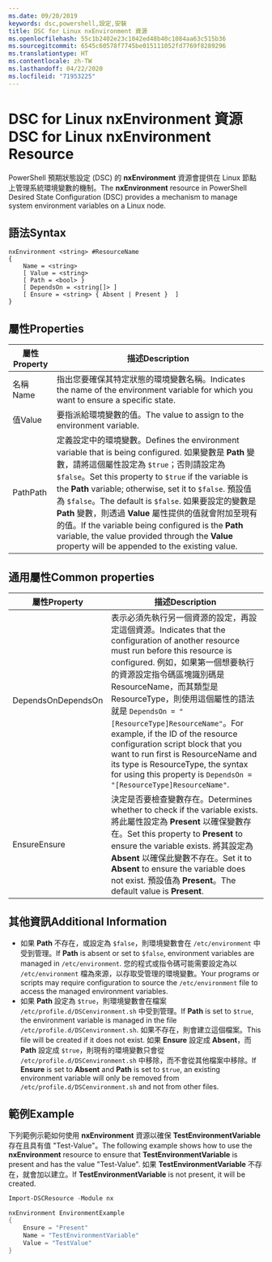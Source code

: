 ```yaml
---
ms.date: 09/20/2019
keywords: dsc,powershell,設定,安裝
title: DSC for Linux nxEnvironment 資源
ms.openlocfilehash: 55c1b2402e23c1042ed48b40c1084aa63c515b36
ms.sourcegitcommit: 6545c60578f7745be015111052fd7769f8289296
ms.translationtype: HT
ms.contentlocale: zh-TW
ms.lasthandoff: 04/22/2020
ms.locfileid: "71953225"
---
```

# <a name="dsc-for-linux-nxenvironment-resource"></a><span data-ttu-id="02d81-103">DSC for Linux nxEnvironment 資源</span><span class="sxs-lookup"><span data-stu-id="02d81-103">DSC for Linux nxEnvironment Resource</span></span>

<span data-ttu-id="02d81-104">PowerShell 預期狀態設定 (DSC) 的 **nxEnvironment** 資源會提供在 Linux 節點上管理系統環境變數的機制。</span><span class="sxs-lookup"><span data-stu-id="02d81-104">The **nxEnvironment** resource in PowerShell Desired State Configuration (DSC) provides a mechanism to manage system environment variables on a Linux node.</span></span>

## <a name="syntax"></a><span data-ttu-id="02d81-105">語法</span><span class="sxs-lookup"><span data-stu-id="02d81-105">Syntax</span></span>

```Syntax
nxEnvironment <string> #ResourceName
{
    Name = <string>
    [ Value = <string>
    [ Path = <bool> }
    [ DependsOn = <string[]> ]
    [ Ensure = <string> { Absent | Present }  ]
}
```

## <a name="properties"></a><span data-ttu-id="02d81-106">屬性</span><span class="sxs-lookup"><span data-stu-id="02d81-106">Properties</span></span>

|<span data-ttu-id="02d81-107">屬性</span><span class="sxs-lookup"><span data-stu-id="02d81-107">Property</span></span> |<span data-ttu-id="02d81-108">描述</span><span class="sxs-lookup"><span data-stu-id="02d81-108">Description</span></span> |
|---|---|
|<span data-ttu-id="02d81-109">名稱</span><span class="sxs-lookup"><span data-stu-id="02d81-109">Name</span></span> |<span data-ttu-id="02d81-110">指出您要確保其特定狀態的環境變數名稱。</span><span class="sxs-lookup"><span data-stu-id="02d81-110">Indicates the name of the environment variable for which you want to ensure a specific state.</span></span> |
|<span data-ttu-id="02d81-111">值</span><span class="sxs-lookup"><span data-stu-id="02d81-111">Value</span></span> |<span data-ttu-id="02d81-112">要指派給環境變數的值。</span><span class="sxs-lookup"><span data-stu-id="02d81-112">The value to assign to the environment variable.</span></span> |
|<span data-ttu-id="02d81-113">Path</span><span class="sxs-lookup"><span data-stu-id="02d81-113">Path</span></span> |<span data-ttu-id="02d81-114">定義設定中的環境變數。</span><span class="sxs-lookup"><span data-stu-id="02d81-114">Defines the environment variable that is being configured.</span></span> <span data-ttu-id="02d81-115">如果變數是 **Path** 變數，請將這個屬性設定為 `$true`；否則請設定為 `$false`。</span><span class="sxs-lookup"><span data-stu-id="02d81-115">Set this property to `$true` if the variable is the **Path** variable; otherwise, set it to `$false`.</span></span> <span data-ttu-id="02d81-116">預設值為 `$false`。</span><span class="sxs-lookup"><span data-stu-id="02d81-116">The default is `$false`.</span></span> <span data-ttu-id="02d81-117">如果要設定的變數是 **Path** 變數，則透過 **Value** 屬性提供的值就會附加至現有的值。</span><span class="sxs-lookup"><span data-stu-id="02d81-117">If the variable being configured is the **Path** variable, the value provided through the **Value** property will be appended to the existing value.</span></span> |

## <a name="common-properties"></a><span data-ttu-id="02d81-118">通用屬性</span><span class="sxs-lookup"><span data-stu-id="02d81-118">Common properties</span></span>

|<span data-ttu-id="02d81-119">屬性</span><span class="sxs-lookup"><span data-stu-id="02d81-119">Property</span></span> |<span data-ttu-id="02d81-120">描述</span><span class="sxs-lookup"><span data-stu-id="02d81-120">Description</span></span> |
|---|---|
|<span data-ttu-id="02d81-121">DependsOn</span><span class="sxs-lookup"><span data-stu-id="02d81-121">DependsOn</span></span> |<span data-ttu-id="02d81-122">表示必須先執行另一個資源的設定，再設定這個資源。</span><span class="sxs-lookup"><span data-stu-id="02d81-122">Indicates that the configuration of another resource must run before this resource is configured.</span></span> <span data-ttu-id="02d81-123">例如，如果第一個想要執行的資源設定指令碼區塊識別碼是 ResourceName，而其類型是 ResourceType，則使用這個屬性的語法就是 `DependsOn = "[ResourceType]ResourceName"`。</span><span class="sxs-lookup"><span data-stu-id="02d81-123">For example, if the ID of the resource configuration script block that you want to run first is ResourceName and its type is ResourceType, the syntax for using this property is `DependsOn = "[ResourceType]ResourceName"`.</span></span> |
|<span data-ttu-id="02d81-124">Ensure</span><span class="sxs-lookup"><span data-stu-id="02d81-124">Ensure</span></span> |<span data-ttu-id="02d81-125">決定是否要檢查變數存在。</span><span class="sxs-lookup"><span data-stu-id="02d81-125">Determines whether to check if the variable exists.</span></span> <span data-ttu-id="02d81-126">將此屬性設定為 **Present** 以確保變數存在。</span><span class="sxs-lookup"><span data-stu-id="02d81-126">Set this property to **Present** to ensure the variable exists.</span></span> <span data-ttu-id="02d81-127">將其設定為 **Absent** 以確保此變數不存在。</span><span class="sxs-lookup"><span data-stu-id="02d81-127">Set it to **Absent** to ensure the variable does not exist.</span></span> <span data-ttu-id="02d81-128">預設值為 **Present**。</span><span class="sxs-lookup"><span data-stu-id="02d81-128">The default value is **Present**.</span></span> |

## <a name="additional-information"></a><span data-ttu-id="02d81-129">其他資訊</span><span class="sxs-lookup"><span data-stu-id="02d81-129">Additional Information</span></span>

- <span data-ttu-id="02d81-130">如果 **Path** 不存在，或設定為 `$false`，則環境變數會在 `/etc/environment` 中受到管理。</span><span class="sxs-lookup"><span data-stu-id="02d81-130">If **Path** is absent or set to `$false`, environment variables are managed in `/etc/environment`.</span></span>
  <span data-ttu-id="02d81-131">您的程式或指令碼可能需要設定為以 `/etc/environment` 檔為來源，以存取受管理的環境變數。</span><span class="sxs-lookup"><span data-stu-id="02d81-131">Your programs or scripts may require configuration to source the `/etc/environment` file to access the managed environment variables.</span></span>
- <span data-ttu-id="02d81-132">如果 **Path** 設定為 `$true`，則環境變數會在檔案 `/etc/profile.d/DSCenvironment.sh` 中受到管理。</span><span class="sxs-lookup"><span data-stu-id="02d81-132">If **Path** is set to `$true`, the environment variable is managed in the file `/etc/profile.d/DSCenvironment.sh`.</span></span> <span data-ttu-id="02d81-133">如果不存在，則會建立這個檔案。</span><span class="sxs-lookup"><span data-stu-id="02d81-133">This file will be created if it does not exist.</span></span> <span data-ttu-id="02d81-134">如果 **Ensure** 設定成 **Absent**，而 **Path** 設定成 `$true`，則現有的環境變數只會從 `/etc/profile.d/DSCenvironment.sh` 中移除，而不會從其他檔案中移除。</span><span class="sxs-lookup"><span data-stu-id="02d81-134">If **Ensure** is set to **Absent** and **Path** is set to `$true`, an existing environment variable will only be removed from `/etc/profile.d/DSCenvironment.sh` and not from other files.</span></span>

## <a name="example"></a><span data-ttu-id="02d81-135">範例</span><span class="sxs-lookup"><span data-stu-id="02d81-135">Example</span></span>

<span data-ttu-id="02d81-136">下列範例示範如何使用 **nxEnvironment** 資源以確保 **TestEnvironmentVariable** 存在且具有值 "Test-Value"。</span><span class="sxs-lookup"><span data-stu-id="02d81-136">The following example shows how to use the **nxEnvironment** resource to ensure that **TestEnvironmentVariable** is present and has the value "Test-Value".</span></span> <span data-ttu-id="02d81-137">如果 **TestEnvironmentVariable** 不存在，就會加以建立。</span><span class="sxs-lookup"><span data-stu-id="02d81-137">If **TestEnvironmentVariable** is not present, it will be created.</span></span>

```powershell
Import-DSCResource -Module nx

nxEnvironment EnvironmentExample
{
    Ensure = "Present"
    Name = "TestEnvironmentVariable"
    Value = "TestValue"
}
```